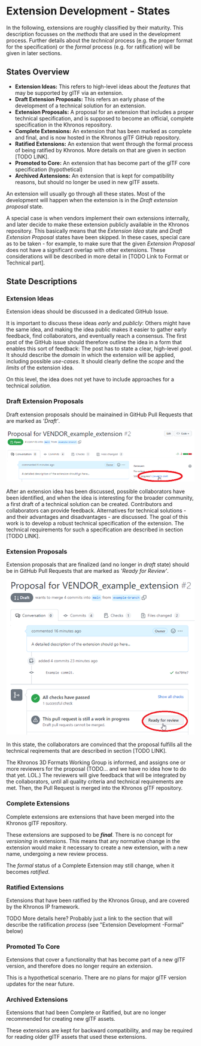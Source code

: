 <!--
Copyright 2015-2021 The Khronos Group Inc.
SPDX-License-Identifier: CC-BY-4.0
-->

# Extension Development - States

In the following, extensions are roughly classified by their maturity. This description focusses on the _methods_ that are used in the development process. Further details about the _technical_ process (e.g. the proper format for the specification) or the _formal_ process (e.g. for ratification) will be given in later sections.

## States Overview

- **Extension Ideas:** This refers to high-level ideas about the _features_ that may be supported by glTF via an extension. 
- **Draft Extension Proposals:** This refers an early phase of the development of a technical solution for an extension.
- **Extension Proposals:** A proposal for an extension that includes a proper technical specification, and is supposed to become an official, complete specification in the Khronos repository.
- **Complete Extensions:** An extension that has been marked as complete and final, and is now hosted in the Khronos glTF GitHub repository.
- **Ratified Extensions:** An extension that went through the formal process of being ratified by Khronos. More details on that are given in section [TODO LINK].
- **Promoted to Core:** An extension that has become part of the glTF core specification (hypothetical)
- **Archived Axtensions:** An extension that is kept for compatibility reasons, but should no longer be used in new glTF assets.
  
An extension will usually go through all these states. Most of the development will happen when the extension is in the _Draft extension proposal_ state. 

A special case is when vendors implement their own extensions internally, and later decide to make these extension publicly available in the Khronos repository. This basically means that the _Extension Idea_ state and _Draft Extension Proposal_ states have been skipped. In these cases, special care as to be taken - for example, to make sure that the given _Extension Proposal_ does not have a significant overlap with other extensions. These considerations will be described in more detail in [TODO Link to Format or Technical part].

## State Descriptions

### Extension Ideas

Extension ideas should be discussed in a dedicated GitHub Issue. 

It is important to discuss these ideas _early_ and _publicly_: Others might have the same idea, and making the idea public makes it easier to gather early feedback, find collaborators, and eventually reach a consensus. The first post of the GitHub issue should therefore outline the idea in a form that enables this sort of feedback: The post has to state a clear, high-level _goal_. It should describe the _domain_ in which the extension will be applied, including possible _use-cases_. It should clearly define the _scope_ and the _limits_ of the extension idea.

On this level, the idea does not yet have to include approaches for a technical _solution_.

### Draft Extension Proposals

Draft extension proposals should be mainained in GitHub Pull Requests that are marked as _'Draft'_. 

<p align="center">
<img src="figures/glTFExtensionProcess-DraftPR.png"/>
</p>

After an extension idea has been discussed, possible collaborators have been identified, and when the idea is interesting for the broader community, a first draft of a technical solution can be created. Contributors and collaborators can provide feedback. Alternatives for technical solutions - and their advantages and disadvantages - are discussed. The goal of this work is to develop a robust technical specification of the extension. The technical requirements for such a specification are described in section [TODO LINK].

### Extension Proposals

Extension proposals that are finalized (and no longer in _draft_ state) should be in GitHub Pull Requests that are marked as _'Ready for Review'_. 

<p align="center">
<img src="figures/glTFExtensionProcess-ReadyPR.png"/>
</p>

In this state, the collaborators are convinced that the proposal fulfills all the technical reqirements that are described in section [TODO LINK]. 

The Khronos 3D Formats Working Group is informed, and assigns one or more reviewers for the proposal (TODO... and we have no idea how to do that yet. LOL.) The reviewers will give feedback that will be integrated by the collaborators, until all quality criteria and technical requirements are met. Then, the Pull Request is merged into the Khronos glTF repository. 


### Complete Extensions

Complete extensions are extensions that have been merged into the Khronos glTF repository. 

These extensions are supposed to be **_final_**. There is no concept for _versioning_ in extensions. This means that any normative change in the extension would make it necessary to create a new extension, with a new name, undergoing a new review process.

The _formal_ status of a Complete Extension may still change, when it becomes _ratified_. 


### Ratified Extensions

Extensions that have been ratified by the Khronos Group, and are covered by the Khronos IP framework.

TODO More details here? Probably just a link to the section that will describe the ratification _process_ (see "Extension Development -Formal" below)

### Promoted To Core

Extensions that cover a functionality that has become part of a new glTF version, and therefore does no longer require an extension. 

This is a hypothetical scenario. There are no plans for major glTF version updates for the near future.

### Archived Extensions

Extensions that had been Complete or Ratified, but are no longer recommended for creating new glTF assets. 

These extensions are kept for backward compatibility, and may be required for reading older glTF assets that used these extensions. 


